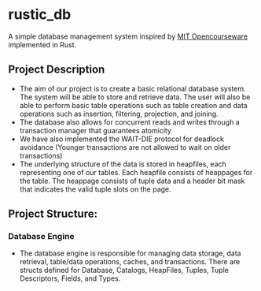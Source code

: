 # rustic_db
A simple database management system inspired by [MIT Opencourseware](https://ocw.mit.edu/courses/6-830-database-systems-fall-2010/) implemented in Rust.

## Project Description
- The aim of our project is to create a basic relational database system. The system will be able to store and retrieve data. The user will also be able to perform basic table operations such as table creation and data operations such as insertion, filtering, projection, and joining.
- The database also allows for concurrent reads and writes through a transaction manager that guarantees atomicity
- We have also implemented the WAIT-DIE protocol for deadlock avoidance (Younger transactions are not allowed to wait on older transactions)
- The underlying structure of the data is stored in heapfiles, each representing one of our tables. Each heapfile consists of heappages for the table. The heappage consists of tuple data and a header bit mask that indicates the valid tuple slots on the page.

## Project Structure:
### Database Engine
- The database engine is responsible for managing data storage, data retrieval, table/data operations, caches, and transactions. There are structs defined for Database, Catalogs, HeapFiles, Tuples, Tuple Descriptors, Fields, and Types.
